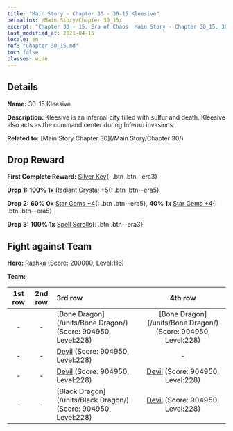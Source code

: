 ```yaml
---
title: "Main Story - Chapter 30 - 30-15 Kleesive"
permalink: /Main Story/Chapter 30_15/
excerpt: "Chapter 30 - 15. Era of Chaos  Main Story - Chapter 30_15. 30-15 Kleesive"
last_modified_at: 2021-04-15
locale: en
ref: "Chapter 30_15.md"
toc: false
classes: wide
---
```


## Details

 **Name:** 30-15 Kleesive

 **Description:** Kleesive is an infernal city filled with sulfur and death. Kleesive also acts as the command center during Inferno invasions.

 **Related to:** [Main Story Chapter 30](/Main Story/Chapter 30/)

## Drop Reward

 **First Complete Reward:** [Silver Key](/Items/con_693/){: .btn .btn--era3}

 **Drop 1:** **100% 1x** [Radiant Crystal +5](/Items/mat_101/){: .btn .btn--era5}

 **Drop 2:** **60% 0x** [Star Gems +4](/Items/mat_93/){: .btn .btn--era5}, **40% 1x** [Star Gems +4](/Items/mat_93/){: .btn .btn--era5}

 **Drop 3:** **100% 1x** [Spell Scrolls](/Items/con_694/){: .btn .btn--era3}


## Fight against Team
 **Hero:** [Rashka](/heroes/Rashka/) (Score: 200000, Level:116)

 **Team:**


  | 1st row | 2nd row | 3rd row | 4th row |
  |:----:|:----:|:----|:----:|
  | - | - | [Bone Dragon](/units/Bone Dragon/) (Score: 904950, Level:228)  | [Bone Dragon](/units/Bone Dragon/) (Score: 904950, Level:228)  |
  | - | - | [Devil](/units/Devil/) (Score: 904950, Level:228)  | - |
  | - | - | [Devil](/units/Devil/) (Score: 904950, Level:228)  | [Devil](/units/Devil/) (Score: 904950, Level:228)  |
  | - | - | [Black Dragon](/units/Black Dragon/) (Score: 904950, Level:228)  | [Devil](/units/Devil/) (Score: 904950, Level:228)  |


